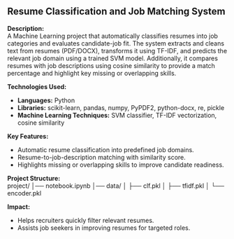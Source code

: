## Resume Classification and Job Matching System

**Description:**  
A Machine Learning project that automatically classifies resumes into job categories and evaluates candidate-job fit. The system extracts and cleans text from resumes (PDF/DOCX), transforms it using TF-IDF, and predicts the relevant job domain using a trained SVM model. Additionally, it compares resumes with job descriptions using cosine similarity to provide a match percentage and highlight key missing or overlapping skills.

**Technologies Used:**  
- **Languages:** Python  
- **Libraries:** scikit-learn, pandas, numpy, PyPDF2, python-docx, re, pickle  
- **Machine Learning Techniques:** SVM classifier, TF-IDF vectorization, cosine similarity  

**Key Features:**  
- Automatic resume classification into predefined job domains.  
- Resume-to-job-description matching with similarity score.  
- Highlights missing or overlapping skills to improve candidate readiness.  

**Project Structure:**  
project/
│── notebook.ipynb
│── data/
│ ├── clf.pkl
│ ├── tfidf.pkl
│ └── encoder.pkl

**Impact:**  
- Helps recruiters quickly filter relevant resumes.  
- Assists job seekers in improving resumes for targeted roles.  
